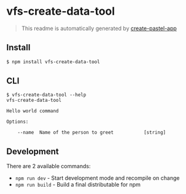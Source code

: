 # vfs-create-data-tool

> This readme is automatically generated by [create-pastel-app](https://github.com/vadimdemedes/create-pastel-app)


## Install

```bash
$ npm install vfs-create-data-tool
```


## CLI

```
$ vfs-create-data-tool --help
vfs-create-data-tool

Hello world command

Options:

	--name  Name of the person to greet           [string]
```


## Development

There are 2 available commands:

- `npm run dev` - Start development mode and recompile on change
- `npm run build` - Build a final distributable for npm
